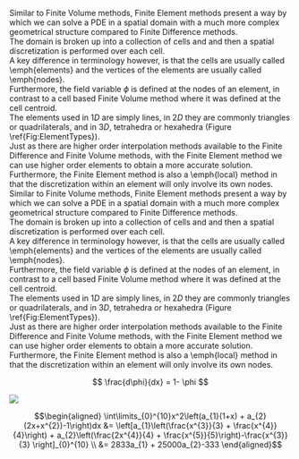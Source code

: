 Similar to Finite Volume methods, Finite Element methods present a way by which we can solve a PDE in a spatial domain with a much more complex geometrical structure compared to Finite Difference methods.  
The domain is broken up into a collection of cells and  and then a spatial discretization is performed over each cell.  
A key difference in terminology however, is that the cells are usually called \emph{elements} and the vertices of the elements are usually called \emph{nodes}.  
Furthermore, the field variable $\phi$ is defined at the nodes of an element, in contrast to a cell based Finite Volume method where it was defined at the cell centroid.  
The elements used in $1D$ are simply lines, in $2D$ they are commonly triangles or quadrilaterals, and in $3D$, tetrahedra or hexahedra \(Figure \ref{Fig:ElementTypes}\).  
Just as there are higher order interpolation methods available to the Finite Difference and Finite Volume methods, with the Finite Element method we can use higher order elements to obtain a more accurate solution.  
Furthermore, the Finite Element method is also a \emph{local} method in that the discretization within an element will only involve its own nodes.  
Similar to Finite Volume methods, Finite Element methods present a way by which we can solve a PDE in a spatial domain with a much more complex geometrical structure compared to Finite Difference methods.  
The domain is broken up into a collection of cells and  and then a spatial discretization is performed over each cell.  
A key difference in terminology however, is that the cells are usually called \emph{elements} and the vertices of the elements are usually called \emph{nodes}.  
Furthermore, the field variable $\phi$ is defined at the nodes of an element, in contrast to a cell based Finite Volume method where it was defined at the cell centroid.  
The elements used in $1D$ are simply lines, in $2D$ they are commonly triangles or quadrilaterals, and in $3D$, tetrahedra or hexahedra \(Figure \ref{Fig:ElementTypes}\).  
Just as there are higher order interpolation methods available to the Finite Difference and Finite Volume methods, with the Finite Element method we can use higher order elements to obtain a more accurate solution.  
Furthermore, the Finite Element method is also a \emph{local} method in that the discretization within an element will only involve its own nodes.

$$ \frac{d\phi}{dx} = 1- \phi $$

![](/assets/SummitSupercomputer.jpg)

$$\begin{aligned}
\int\limits_{0}^{10}x^2\left(a_{1}(1+x) + a_{2}(2x+x^{2})-1\right)dx &= \left[a_{1}\left(\frac{x^{3}}{3} + \frac{x^{4}}{4}\right) + a_{2}\left(\frac{2x^{4}}{4} + \frac{x^{5}}{5}\right)-\frac{x^{3}}{3} \right]_{0}^{10}    \\
&= 2833a_{1} + 25000a_{2}-333
\end{aligned}$$
